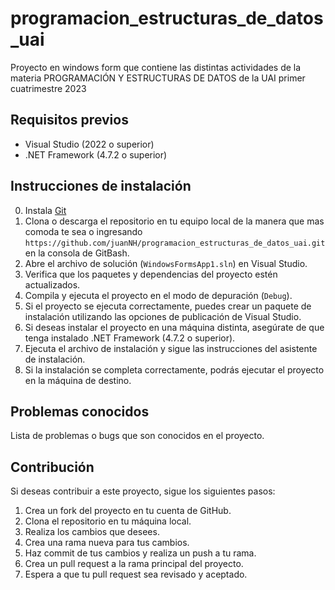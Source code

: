 # programacion_estructuras_de_datos_uai

Proyecto en windows form que contiene las distintas actividades de la materia PROGRAMACIÓN Y ESTRUCTURAS DE DATOS de la UAI primer cuatrimestre 2023

## Requisitos previos

- Visual Studio (2022 o superior)
- .NET Framework (4.7.2 o superior)

## Instrucciones de instalación

0. Instala [Git](https://git-scm.com)
1. Clona o descarga el repositorio en tu equipo local de la manera que mas comoda te sea o ingresando `https://github.com/juanNH/programacion_estructuras_de_datos_uai.git` en la consola de GitBash.
2. Abre el archivo de solución (`WindowsFormsApp1.sln`) en Visual Studio.
3. Verifica que los paquetes y dependencias del proyecto estén actualizados.
4. Compila y ejecuta el proyecto en el modo de depuración (`Debug`).
5. Si el proyecto se ejecuta correctamente, puedes crear un paquete de instalación utilizando las opciones de publicación de Visual Studio.
6. Si deseas instalar el proyecto en una máquina distinta, asegúrate de que tenga instalado .NET Framework (4.7.2 o superior).
7. Ejecuta el archivo de instalación y sigue las instrucciones del asistente de instalación.
8. Si la instalación se completa correctamente, podrás ejecutar el proyecto en la máquina de destino.

## Problemas conocidos

Lista de problemas o bugs que son conocidos en el proyecto.

## Contribución

Si deseas contribuir a este proyecto, sigue los siguientes pasos:

1. Crea un fork del proyecto en tu cuenta de GitHub.
2. Clona el repositorio en tu máquina local.
3. Realiza los cambios que desees.
4. Crea una rama nueva para tus cambios.
5. Haz commit de tus cambios y realiza un push a tu rama.
6. Crea un pull request a la rama principal del proyecto.
7. Espera a que tu pull request sea revisado y aceptado.
